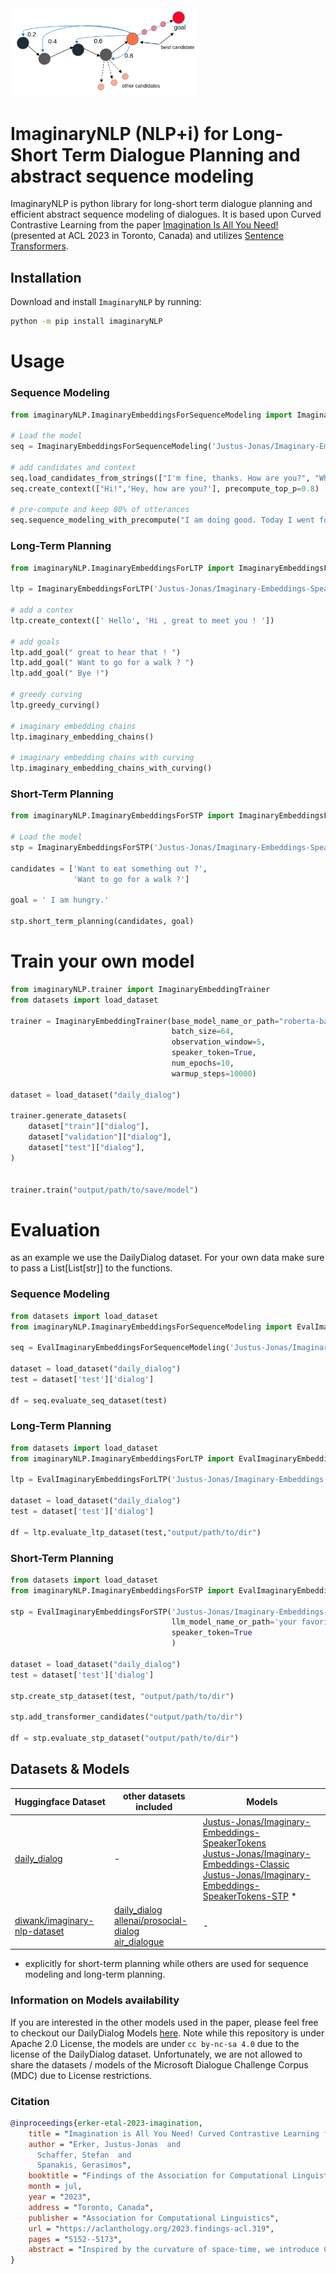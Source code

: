 <img src="https://raw.githubusercontent.com/justus-jonas/imaginaryNLP/main/assets/imagine.png" alt="drawing" width="300"/>


# ImaginaryNLP (NLP+i) for Long-Short Term Dialogue Planning and abstract sequence modeling
ImaginaryNLP is python library for long-short term dialogue planning and efficient abstract sequence modeling of dialogues. It is based upon Curved Contrastive Learning from the paper [Imagination Is All You Need!](https://aclanthology.org/2023.findings-acl.319) (presented at ACL 2023 in Toronto, Canada) and utilizes [Sentence Transformers](https://sbert.net/).



## Installation

Download and install `ImaginaryNLP` by running:

```bash
python -m pip install imaginaryNLP
```
# Usage

### Sequence Modeling

```python
from imaginaryNLP.ImaginaryEmbeddingsForSequenceModeling import ImaginaryEmbeddingsForSequenceModeling

# Load the model
seq = ImaginaryEmbeddingsForSequenceModeling('Justus-Jonas/Imaginary-Embeddings-SpeakerTokens', speaker_token=True)

# add candidates and context
seq.load_candidates_from_strings(["I'm fine, thanks. How are you?", "Where did you go?", "ACL is an interesting conference"])
seq.create_context(["Hi!",'Hey, how are you?'], precompute_top_p=0.8)

# pre-compute and keep 80% of utterances
seq.sequence_modeling_with_precompute("I am doing good. Today I went for a walk. ")
```

### Long-Term Planning

```python
from imaginaryNLP.ImaginaryEmbeddingsForLTP import ImaginaryEmbeddingsForLTP

ltp = ImaginaryEmbeddingsForLTP('Justus-Jonas/Imaginary-Embeddings-SpeakerTokens', speaker_token=True)

# add a contex
ltp.create_context([' Hello', 'Hi , great to meet you ! '])

# add goals
ltp.add_goal(" great to hear that ! ")
ltp.add_goal(" Want to go for a walk ? ")
ltp.add_goal(" Bye !")

# greedy curving
ltp.greedy_curving()

# imaginary embedding chains
ltp.imaginary_embedding_chains()

# imaginary embedding chains with curving
ltp.imaginary_embedding_chains_with_curving()
```

### Short-Term Planning

```python
from imaginaryNLP.ImaginaryEmbeddingsForSTP import ImaginaryEmbeddingsForSTP

# Load the model
stp = ImaginaryEmbeddingsForSTP('Justus-Jonas/Imaginary-Embeddings-SpeakerTokens-STP')

candidates = ['Want to eat something out ?',
              'Want to go for a walk ?']

goal = ' I am hungry.'

stp.short_term_planning(candidates, goal)
```


# Train your own model

```python
from imaginaryNLP.trainer import ImaginaryEmbeddingTrainer
from datasets import load_dataset

trainer = ImaginaryEmbeddingTrainer(base_model_name_or_path="roberta-base",
                                    batch_size=64,
                                    observation_window=5,
                                    speaker_token=True,
                                    num_epochs=10,
                                    warmup_steps=10000)

dataset = load_dataset("daily_dialog")

trainer.generate_datasets(
    dataset["train"]["dialog"],
    dataset["validation"]["dialog"],
    dataset["test"]["dialog"],
)
      

trainer.train("output/path/to/save/model")
```

# Evaluation
as an example we use the DailyDialog dataset. For your own data make sure to pass a List[List[str]] to the functions.
### Sequence Modeling
```python
from datasets import load_dataset
from imaginaryNLP.ImaginaryEmbeddingsForSequenceModeling import EvalImaginaryEmbeddingsForSequenceModeling

seq = EvalImaginaryEmbeddingsForSequenceModeling('Justus-Jonas/Imaginary-Embeddings-SpeakerTokens', speaker_token=True)

dataset = load_dataset("daily_dialog")
test = dataset['test']['dialog']

df = seq.evaluate_seq_dataset(test)
```

### Long-Term Planning
```python
from datasets import load_dataset
from imaginaryNLP.ImaginaryEmbeddingsForLTP import EvalImaginaryEmbeddingsForLTP

ltp = EvalImaginaryEmbeddingsForLTP('Justus-Jonas/Imaginary-Embeddings-Classic', speaker_token=False)

dataset = load_dataset("daily_dialog")
test = dataset['test']['dialog']

df = ltp.evaluate_ltp_dataset(test,"output/path/to/dir")
```

### Short-Term Planning
```python
from datasets import load_dataset
from imaginaryNLP.ImaginaryEmbeddingsForSTP import EvalImaginaryEmbeddingsForSTP

stp = EvalImaginaryEmbeddingsForSTP('Justus-Jonas/Imaginary-Embeddings-SpeakerTokens-STP',
                                    llm_model_name_or_path='your favorite large language model', 
                                    speaker_token=True
                                    )

dataset = load_dataset("daily_dialog")
test = dataset['test']['dialog']

stp.create_stp_dataset(test, "output/path/to/dir")

stp.add_transformer_candidates("output/path/to/dir")

df = stp.evaluate_stp_dataset("output/path/to/dir")
```
## Datasets & Models
| Huggingface Dataset                                          | other datasets included                                                                                                                                                                                               | Models                                                                                                                                                      |
|--------------------------------------------------------------|-----------------------------------------------------------------------------------------------------------------------------------------------------------------------------------------------------------------------|-------------------------------------------------------------------------------------------------------------------------------------------------------------|
| [daily_dialog](https://huggingface.co/datasets/daily_dialog) | -                                                                                                                                                                                                                     | [Justus-Jonas/Imaginary-Embeddings-SpeakerTokens](https://huggingface.co/Justus-Jonas/Imaginary-Embeddings-SpeakerTokens) <br>  [Justus-Jonas/Imaginary-Embeddings-Classic](https://huggingface.co/Justus-Jonas/Imaginary-Embeddings-Classic) <br>  [Justus-Jonas/Imaginary-Embeddings-SpeakerTokens-STP](https://huggingface.co/Justus-Jonas/Imaginary-Embeddings-SpeakerTokens-STP) * |   
| [diwank/imaginary-nlp-dataset](https://huggingface.co/datasets/diwank/imaginary-nlp-dataset) | [daily_dialog](https://huggingface.co/datasets/daily_dialog) <br>  [allenai/prosocial-dialog](https://huggingface.co/datasets/allenai/prosocial-dialog) <br>  [air_dialogue](https://huggingface.co/datasets/air_dialogue) | -                                                                                                                                                           |
* explicitly for short-term planning while others are used for sequence modeling and long-term planning.

### Information on Models availability
If you are interested in the other models used in the paper, please feel free to checkout our DailyDialog Models [here](https://drive.google.com/drive/folders/1wAB41erCkhhizdkmHmu-ZQsnWphGWb9Y?usp=sharing). 
Note while this repository is under Apache 2.0 License, the models are under `cc by-nc-sa 4.0` due to the license 
of the DailyDialog dataset. Unfortunately, we are not allowed to share the datasets / models of 
the Microsoft Dialogue Challenge Corpus (MDC) due to License restrictions.

### Citation
```bibtex
@inproceedings{erker-etal-2023-imagination,
    title = "Imagination is All You Need! Curved Contrastive Learning for Abstract Sequence Modeling Utilized on Long Short-Term Dialogue Planning",
    author = "Erker, Justus-Jonas  and
      Schaffer, Stefan  and
      Spanakis, Gerasimos",
    booktitle = "Findings of the Association for Computational Linguistics: ACL 2023",
    month = jul,
    year = "2023",
    address = "Toronto, Canada",
    publisher = "Association for Computational Linguistics",
    url = "https://aclanthology.org/2023.findings-acl.319",
    pages = "5152--5173",
    abstract = "Inspired by the curvature of space-time, we introduce Curved Contrastive Learning (CCL), a novel representation learning technique for learning the relative turn distance between utterance pairs in multi-turn dialogues. The resulting bi-encoder models can guide transformers as a response ranking model towards a goal in a zero-shot fashion by projecting the goal utterance and the corresponding reply candidates into a latent space. Here the cosine similarity indicates the distance/reachability of a candidate utterance toward the corresponding goal. Furthermore, we explore how these forward-entailing language representations can be utilized for assessing the likelihood of sequences by the entailment strength i.e. through the cosine similarity of its individual members (encoded separately) as an emergent property in the curved space. These non-local properties allow us to imagine the likelihood of future patterns in dialogues, specifically by ordering/identifying future goal utterances that are multiple turns away, given a dialogue context. As part of our analysis, we investigate characteristics that make conversations (un)plannable and find strong evidence of planning capability over multiple turns (in 61.56{\%} over 3 turns) in conversations from the DailyDialog dataset. Finally, we show how we achieve higher efficiency in sequence modeling tasks compared to previous work thanks to our relativistic approach, where only the last utterance needs to be encoded and computed during inference.",
}
```
